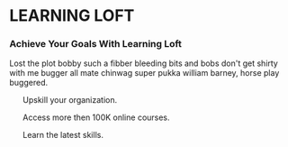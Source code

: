 <h1><strong>LEARNING LOFT</strong></h1>
<h3>Achieve Your Goals With Learning Loft</h3>
<p>Lost the plot bobby such a fibber bleeding bits and bobs don't get shirty with me bugger all mate chinwag super pukka william barney, horse play buggered.</p>


<ul>Upskill your organization.</ul>
<ul>Access more then 100K online courses.</ul>
<ul> Learn the latest skills.</ul>